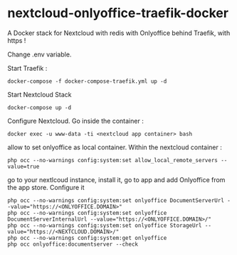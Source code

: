 # nextcloud-onlyoffice-traefik-docker
A Docker stack for Nextcloud with redis with Onlyoffice behind Traefik, with https !


Change .env variable.

Start Traefik :

```
docker-compose -f docker-compose-traefik.yml up -d
```

Start Nextcloud Stack

```
docker-compose up -d
```


Configure Nextcloud.
Go inside the container :

```
docker exec -u www-data -ti <nextcloud app container> bash
```

allow to set onlyoffice as local container. Within the nextcloud container :

```
php occ --no-warnings config:system:set allow_local_remote_servers --value=true
```

go to your nextlcoud instance, install it, go to app and add Onlyoffice from the app store.
Configure it

```
php occ --no-warnings config:system:set onlyoffice DocumentServerUrl --value="https://<ONLYOFFICE.DOMAIN>"
php occ --no-warnings config:system:set onlyoffice DocumentServerInternalUrl --value="https://<ONLYOFFICE.DOMAIN>/"
php occ --no-warnings config:system:set onlyoffice StorageUrl --value="https://<NEXTCLOUD.DOMAIN>/"
php occ --no-warnings config:system:get onlyoffice
php occ onlyoffice:documentserver --check
```
